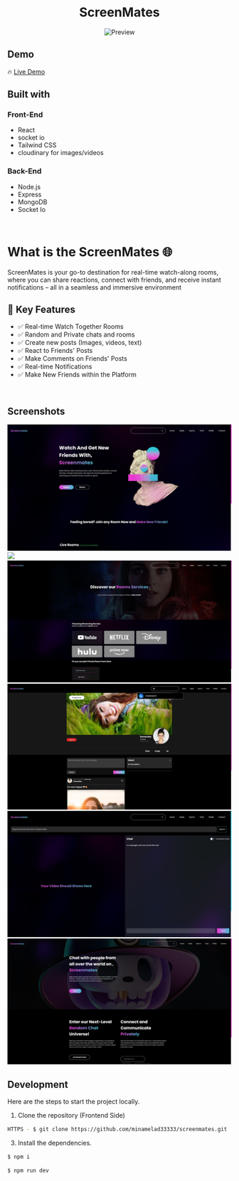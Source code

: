 <h1 align='center'>ScreenMates</h1>

<p align="center">
  <img src="images/preview.gif" alt="Preview">
</p>
<h2>Demo</h2>

🔥 [Live Demo](https://screenmates-beta-v.onrender.com/)

<h2>Built with</h2>

<h3>Front-End</h3>

- React
- socket io
- Tailwind CSS
- cloudinary for images/videos

<h3>Back-End</h3>

- Node.js
- Express
- MongoDB
- Socket Io

</br>

<h1>What is the ScreenMates 🌐</h1>
<p>ScreenMates is your go-to destination for real-time watch-along rooms, where you can share reactions, connect with friends, and receive instant notifications – all in a seamless and immersive environment</p>



<h2>🚀 Key Features</h2>

- ✅ Real-time Watch Together Rooms
- ✅ Random and Private chats and rooms
- ✅ Create new posts (Images, videos, text)
- ✅ React to Friends' Posts
- ✅ Make Comments on Friends' Posts
- ✅ Real-time Notifications
- ✅ Make New Friends within the Platform

</br>

<h2>Screenshots</h2>

![](images/1.jpg)
![](images/2.jpg)
![](images/3.jpg)
![](images/4.jpg)
![](images/5.jpg)
![](images/7.png)
</br>

<h2>Development</h2>

Here are the steps to start the project locally.

1. Clone the repository (Frontend Side)

```sh
HTTPS - $ git clone https://github.com/minamelad33333/screenmates.git
```

3. Install the dependencies.

```sh
$ npm i
```


```sh
$ npm run dev
```
